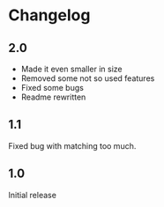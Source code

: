 # Changelog

## 2.0

- Made it even smaller in size
- Removed some not so used features
- Fixed some bugs
- Readme rewritten

## 1.1

Fixed bug with matching too much.

## 1.0

Initial release